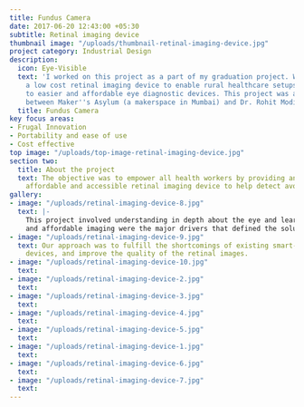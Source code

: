 ```yaml
---
title: Fundus Camera
date: 2017-06-20 12:43:00 +05:30
subtitle: Retinal imaging device
thumbnail image: "/uploads/thumbnail-retinal-imaging-device.jpg"
project category: Industrial Design
description:
  icon: Eye-Visible
  text: 'I worked on this project as a part of my graduation project. We developed
    a low cost retinal imaging device to enable rural healthcare setups to get access
    to easier and affordable eye diagnostic devices. This project was a collaboration
    between Maker''s Asylum (a makerspace in Mumbai) and Dr. Rohit Modi (Ophthalmologist). '
  title: Fundus Camera
key focus areas:
- Frugal Innovation
- Portability and ease of use
- Cost effective
top image: "/uploads/top-image-retinal-imaging-device.jpg"
section two:
  title: About the project
  text: The objective was to empower all health workers by providing an easy to use,
    affordable and accessible retinal imaging device to help detect avoidable blindness.
gallery:
- image: "/uploads/retinal-imaging-device-8.jpg"
  text: |-
    This project involved understanding in depth about the eye and learning about the various diagnostic procedures and equipment. Analyzing the existing scenario and recognizing the need of affordable retinal imaging was part of the process. Identifying the scope and widespread effects of designing a product which allows easy, stable
    and affordable imaging were the major drivers that defined the solutions obtained through this project.
- image: "/uploads/retinal-imaging-device-9.jpg"
  text: Our approach was to fulfill the shortcomings of existing smart-phone imaging
    devices, and improve the quality of the retinal images.
- image: "/uploads/retinal-imaging-device-10.jpg"
  text: 
- image: "/uploads/retinal-imaging-device-2.jpg"
  text: 
- image: "/uploads/retinal-imaging-device-3.jpg"
  text: 
- image: "/uploads/retinal-imaging-device-4.jpg"
  text: 
- image: "/uploads/retinal-imaging-device-5.jpg"
  text: 
- image: "/uploads/retinal-imaging-device-1.jpg"
  text: 
- image: "/uploads/retinal-imaging-device-6.jpg"
  text: 
- image: "/uploads/retinal-imaging-device-7.jpg"
  text: 
---
```


